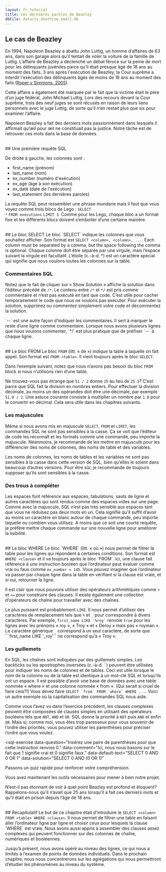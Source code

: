 ```yaml
---
layout: fr_tutorial
title: Les dernières paroles de Beazley
dbFile: data/tx_deathrow_small.db
---
```


<a name="beazley_case"></a>
## Le cas de Beazley
En 1994, Napoleon Beazley a abattu John Luttig, un homme d’affaires de 63 ans, dans son garage alors qu’il tentait de voler la voiture de la famille de Luttig. L’affaire de Beazley a déclenché un débat féroce sur la peine de mort pour les délinquants juvéniles parce qu’il était presque âgé de 18 ans au moment des faits. 3 ans après l'exécution de Beazley, la Cour suprême a interdit l'exécution des délinquants âgés de moins de 18 ans au moment des faits ([Roper v Simmons, 2005](https://en.wikipedia.org/wiki/Roper_v._Simmons)).

Cette affaire a également été marquée par le fait que la victime était le père d’un juge fédéral, John Michael Luttig. Lors des recours devant la Cour suprême, trois des neuf juges se sont récusés en raison de leurs liens personnels avec le juge Luttig, de sorte qu’il n’en restait plus que six pour examiner l’affaire.

Napoleon Beazley a fait des derniers mots passionnément dans lesquels il affirmait qu’œil pour œil ne constituait pas la justice. Notre tâche est de retrouver ces mots dans la base de données. 

<br>
<a name="first"></a>
## Une première requête SQL
<sql-exercise
  data-question="Exécutez cette requête pour trouver les premières lignes de la table ‘exécutions’."
  data-comment="L'affichage de quelques lignes est un bon moyen de découvrir les colonnes d'une table. Essayez de vous souvenir du nom des colonnes pour une utilisation ultérieure."
  data-default-text="SELECT * FROM executions LIMIT 3"></sql-exercise>

De droite à gauche, les colonnes sont :
- first_name (prénom)
- last_name (nom)
- ex_number (numéro d'exécution)
- ex_age (âge à son exécution)
- ex_date (date de l'exécution)
- last_statement (les dernières paroles)

La requête SQL peut ressembler une phrase mundane mais il faut que vous voyez comme trois blocs de Lego :
<code class='codeblock'>SELECT *</code>
<code class='codeblock'>FROM executions</code>
<code class='codeblock'>LIMIT 3</code>.
Comme pour les Lego, chaque bloc a un format fixe et les différents blocs doivent s’emboiter d’une certaine manière.

<br>
<a name="select"></a>
## Le bloc SELECT
Le bloc `SELECT` indique les colonnes que vous souhaitez afficher. Son format est <code class='codeblock'>SELECT &lt;column&gt;, &lt;column&gt;, ...</code>. Each column must be separated by a comma, but the space following the comma is optional. Chaque colonne doit être séparée par une virgule, mais l’espace suivant la virgule est facultatif. L’étoile (c.-à-d. *) est un caractère spécial qui signifie que nous voulons toutes les colonnes sur la table.

<sql-exercise
  data-question="Dans l’éditeur de code ci-dessous, réviser la requête pour sélectionner la colonne last_statement en plus des colonnes existantes."
  data-comment="Une fois que vous avez terminé, vous pouvez appuyer sur Maj+Entrée pour exécuter la requête."
  data-default-text="SELECT first_name, last_name
FROM executions
LIMIT 3"
  data-solution="SELECT first_name, last_name, last_statement FROM executions LIMIT 3"></sql-exercise>

<a name="comments"></a>
<div class="sideNote">
  <h3>Commentaires SQL</h3>
  <p>
    Notez que le fait de cliquer sur « Show Solution » affiche la solution dans l’éditeur précédé de <code>/*</code>. Le contenu entre <code>/*</code> et <code>*/</code> est pris comme commentaire et n’est pas exécuté en tant que code. C’est utile pour cacher temporairement le code que nous ne voulons pas exécuter. Pour exécuter la solution, supprimez ou commentez simplement votre code et décommentez la solution.
  </p>
  <p>
    `--` est une autre façon d’indiquer les commentaires. Il sert à marquer le reste d’une ligne comme commentaire. Lorsque nous avons plusieurs lignes que nous voulons commenter, `*/` est plus pratique que de préfixer `--` à chaque ligne.
  </p>
</div>

<br>
<a name="from"></a>
## Le bloc FROM
Le bloc <code>FROM</code> (litt. « de ») indique la table à laquelle on fait appel. Son format est <code class="codeblock">FROM &lt;table&gt;</code>. Il vient toujours après le bloc <code>SELECT</code>.

<sql-exercise
  data-question="Exécuter la requête et observer l’erreur qu’elle produit. Corriger la requête."
  data-comment="Prenez l’habitude d’examiner les messages d’erreur lorsque quelque chose ne va pas. Évitez le débogage par instinct ou par essais et erreurs."
  data-default-text="SELECT first_name FROM execution LIMIT 3"
  data-solution="SELECT first_name FROM executions LIMIT 3"></sql-exercise>

Dans l’exemple suivant, notez que nous n’avons pas besoin du bloc `FROM` block  si nous n’utilisons rien d’une table.

<sql-exercise
  data-question="Modifier la requête pour diviser 50 et 51 par 2."
  data-comment="SQL prend en charge toutes les opérations arithmétiques habituelles."
  data-default-text="SELECT 50 + 2, 51 * 2"
  data-solution="SELECT 50 / 2, 51 / 2"></sql-exercise>

Ne trouvez-vous pas étrange que `51 / 2` donne `25` au lieu de `25.5`? C’est parce que SQL fait la division en nombres entiers. Pour effectuer la division décimale, au moins un des opérandes doit être une décimale, par exemple `51.0 / 2`. Une astuce courante consiste à multiplier un nombre par `1.0` pour le convertir en décimal. Cela sera utile dans les chapitres suivants.

<a name="capitalization"></a>
<div class="sideNote">
  <h3>Les majuscules</h3>
  <p>Même si nous avons mis en majuscule <code>SELECT</code>, <code>FROM</code> et <code>LIMIT</code>, les commandes SQL ne sont pas sensibles à la casse. Ça se voit que l’éditeur de code les reconnaît et les formats comme une commande, peu importe la majuscule. Néanmoins, je recommande de les mettre en majuscule pour les différencier des noms de colonnes, des noms de table et des variables.</p>
  <p>Les noms de colonnes, les noms de tables et les variables ne sont pas sensibles à la casse dans cette version de SQL, bien qu’elles le soient dans beaucoup d’autres versions. Pour être sûr, je recommande de toujours supposer qu’ils sont sensibles à la casse.</p>
</div>

<a name="whitespace"></a>
<div class="sideNote">
  <h3>Des trous à compléter</h3>
  <p>Les espaces font référence aux espaces, tabulations, sauts de ligne et autres caractères qui sont rendus comme des espaces vides sur une page. Comme avec la majuscule, SQL n’est pas très sensible aux espaces tant que vous ne réduisez pas deux mots en un. Cela signifie qu’il suffit d’avoir au moins un caractère en blanc autour de chaque commande, peu importe laquelle ou combien vous utilisez. A moins que ce soit une courte requête, je préfère mettre chaque commande sur une nouvelle ligne pour améliorer la lisibilité.</p>

<sql-exercise
  data-question="Vérifier que la majuscule et les espaces donnent toujours une requête valide."
  data-comment="Karla Tucker est la premiere femme executed au Texas depuis la guerre civil américaine. On l’a mis à mort pour avoir tué deux personnes lors d’un vol de 1983."
  data-default-text="   SeLeCt   first_name,last_name
  fRoM      executions
           WhErE ex_number = 145"></sql-exercise>
</div>

<br>
<a name="where"></a>
## Le bloc WHERE
Le bloc `WHERE` (litt. « où ») nous permet de filtrer la table pour les lignes qui répondent à certaines conditions. Son format est <code class='codeblock'>WHERE &lt;clause&gt;</code> et il va toujours après le bloc `FROM`. Ici, une clause fait référence à une instruction booléen que l’ordinateur peut évaluer comme vrai ou faux comme <code>ex_number = 145</code>. Vous pouvez imaginer que l’ordinateur va passer par chaque ligne dans la table en vérifiant si la clause est vraie, et si oui, retourner la ligne.

<sql-exercise
  data-question="Trouvez le prénom et le nom ainsi que l’âge (ex_age) des détenus de 25 ans ou moins au moment de l’exécution."
  data-comment="Comme le temps moyen que les détenus passent dans le couloir de la mort avant l’exécution est de 10,26 ans, seulement 6 détenus de ce jeune ont été exécutés au Texas depuis 1976."
  data-default-text=""
  data-solution="SELECT first_name, last_name, ex_age
FROM executions WHERE ex_age <= 25"></sql-exercise>

Il est clair que nous pouvons utiliser des opérateurs arithmétiques comme `<` et `<=` pour construire des clauses. Il existe également une collection d’opérateurs de chaîne pour travailler avec des chaînes.

Le plus puissant est probablement `LIKE`. Il nous permet d’utiliser des caractères de remplacement tels que `%` et `_` pour correspondre à divers caractères. Par exemple, ```first_name LIKE '%roy'``` renvoie `true` pour les lignes avec les prénoms « roy », « Troy » et « Deroy » mais pas « royman ». Le caractère générique `_` correspond à un seul caractère, de sorte que ```first_name LIKE '_roy'`` ne correspond qu’à « Troy ».

<sql-exercise
    data-question="Modifiez la requête pour trouver le résultat de Raymond Landry."
    data-comment="Vous pourriez penser que ce serait facile puisque nous connaissons déjà son prénom et son nom de famille. Mais les ensembles de données sont rarement aussi propres. Utilisez l’opérateur LIKE pour ne pas avoir à connaître son nom parfaitement pour trouver la ligne."
    data-default-text="SELECT first_name, last_name, ex_number
FROM executions
WHERE first_name = 'Raymond'
  AND last_name = 'Landry'"
    data-solution="SELECT first_name, last_name, ex_number
FROM executions
WHERE first_name = 'Raymond'
  AND last_name LIKE '%Landry%'"></sql-exercise>

<a name="quotes"></a>
<div class="sideNote">
  <h3>Les guillemets</h3>
  <p>En SQL, les chaînes sont indiquées par des guillemets simples. Les backticks ou les apostrophes inversées (c.-à-d. <code>`</code>) peuvent être utilisées pour indiquer les noms de colonnes et de tables. Ceci est utile lorsque le nom de la colonne ou de la table est identique à un mot-clé SQL et lorsqu’ils ont un espace. Il est possible d’avoir une base de données avec une table nommée « where » et une colonne nommée « from ». (Qui serait si cruel de faire cela?!) Vous devez faire <code>SELECT `from` FROM `where` WHERE ...</code>. Voici un autre exemple où la capitalisation des commandes SQL nous aide.</p>
</div>

Comme vous l’avez vu dans l’exercice précédent, les clauses complexes peuvent être composées de clauses simples en utilisant des opérateurs booléens tels que `NOT`, `AND` et `OR`. SQL donne la priorité à `NOT` puis `AND` et enfin `OR`. Mais si, comme moi, vous êtes trop paresseux pour vous souvenir de l’ordre des priorités, vous pouvez utiliser les parenthèses pour préciser l’ordre que vous voulez.

<sql-exercise
  data-question="Insérez une paire de parenthèses pour que cette instruction renvoie 0."
  data-comment="Ici, nous nous basons sur le fait que 1 signifie vrai et 0 signifie faux."
  data-default-text="SELECT 0 AND 0 OR 1"
  data-solution="SELECT 0 AND (0 OR 1)"
  ></sql-exercise>

Passons un quiz rapide pour renforcer votre compréhension.

<sql-quiz
  data-title="Sélectionnez les blocs <code>WHERE</code> avec des clauses valides."
  data-description="Ceux-ci sont difficiles. Même si vous avez deviné correctement, lisez les explications pour comprendre le raisonnement.">
  <sql-quiz-option
    data-value="bool_literal"
    data-statement="WHERE 0"
    data-hint="<code>1</code> et <code>0</code> sont les instructions booléennes les plus basiques. Ce bloc garantit qu’aucune ligne ne sera retournée."
    data-correct="true"></sql-quiz-option>
  <sql-quiz-option
    data-value="python_equal"
    data-statement="WHERE ex_age == 62"
    data-hint="L’opérateur <code>==</code> vérifie l’égalité dans de nombreux autres langages de programmation mais SQL utilise <code>=</code>."
    ></sql-quiz-option>
  <sql-quiz-option
    data-value="column_comparison"
    data-statement="WHERE ex_number < ex_age"
    data-hint="Plusieurs noms de colonnes peuvent être utilisés dans une clause."
    data-correct="true"></sql-quiz-option>
  <sql-quiz-option
    data-value="greaterthan_orequal"
    data-statement="WHERE ex_age => 62"
    data-hint="L’opérateur 'supérieur ou égal à' est <code>>=</code>. L’ordre des symboles correspond à ce que vous diriez (et en anglais aussi)."
    ></sql-quiz-option>
  <sql-quiz-option
    data-value="int_column"
    data-statement="WHERE ex_age"
    data-hint="SQL peut évaluer la valeur de vérité de presque n’importe quoi. La colonne 'ex_age' est remplie d’entiers. La règle pour les entiers est 0 est false et tout le reste est vrai, donc seules les lignes avec des âges différents de zéro seront retournées."
    data-correct="true"
    ></sql-quiz-option>
   <sql-quiz-option
    data-value="like_order"
    data-statement="WHERE '%obert%' LIKE first_name"
    data-hint="Plus d’un caractère de remplacement est acceptable. Mais le motif doit venir après l’opérateur LIKE."
    ></sql-quiz-option>
    </sql-quiz>

Vous avez maintenant les outils nécessaires pour mener à bien notre projet.

<sql-exercise
  data-question="Trouvez les dernières paroles de Napoléon Beazley."
  data-default-text=""
  data-solution="SELECT last_statement
FROM executions
WHERE first_name = 'Napoleon'
  AND last_name = 'Beazley'"></sql-exercise>

N’est-il pas étonnant de voir à quel point Beazley est profond et éloquent? Rappelons-nous qu’il n’avait que 25 ans lorsqu’il a fait ces derniers mots et qu’il était en prison depuis l’âge de 18 ans.

<br>
<a name="#recap"></a>
## Récapitulatif
Le but de ce chapitre était d’introduire le <code class="codeblock">SELECT &lt;column&gt; FROM &lt;table&gt; WHERE &lt;clause&gt;</code>. Il nous permet de filtrer une table en faisant aller l’ordinateur ligne par ligne et choisir ceux pour lesquels la clause `WHERE` est vraie. Nous avons aussi appris à assembler des clauses assez complexes qui peuvent fonctionner sur des colonnes de chaîne, numériques et booléennes.

Jusqu’à présent, nous avons opéré au niveau des lignes, ce qui nous a limités à l’examen de points de données individuels. Dans le prochain chapitre, nous nous concentrerons sur les agrégations qui nous permettront d’étudier les phénomènes au niveau du système.
